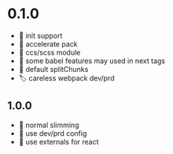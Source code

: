 # 0.1.0
- :pushpin: init support 
- :bookmark: accelerate pack
- :bookmark: ccs/scss module
- :bookmark: some babel features may used in next tags
- :bookmark: default splitChunks
- :label: careless webpack dev/prd


## 1.0.0
- :pushpin: normal slimming
- :bookmark: use dev/prd config
- :bookmark: use externals for react
